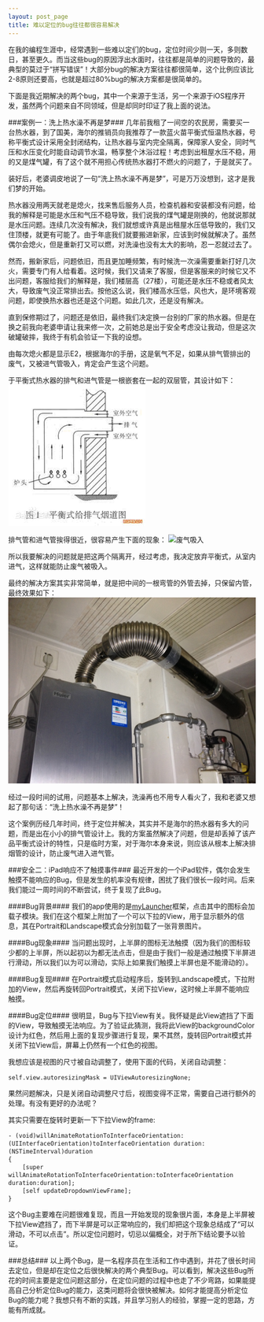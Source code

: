 ```yaml
---
layout: post_page
title: 难以定位的bug往往都很容易解决
---
```


在我的编程生涯中，经常遇到一些难以定们的bug，定位时间少则一天，多则数日，甚至更久。而当这些bug的原因浮出水面时，往往都是简单的问题导致的，最典型的莫过于“拼写错误”！大部分bug的解决方案往往都很简单，这个比例应该比2-8原则还要高，也就是超过80%bug的解决方案都是很简单的。

下面是我近期解决的两个bug，其中一个来源于生活，另一个来源于iOS程序开发，虽然两个问题来自不同领域，但是却同时印证了我上面的说法。

###案例一：洗上热水澡不再是梦###
几年前我租了一间空的农民房，需要买一台热水器，到了国美，海尔的推销员向我推荐了一款蓝火苗平衡式恒温热水器，号称平衡式设计采用全封闭结构，让热水器与室内完全隔离，保障家人安全，同时气压和水压变化时能自动调节水温，畅享整个沐浴过程！考虑到出租屋水压不稳，用的又是煤气罐，有了这个就不用担心传统热水器打不燃火的问题了，于是就买了。

装好后，老婆调皮地说了一句“洗上热水澡不再是梦”，可是万万没想到，这才是我们梦的开始。

热水器没用两天就老是熄火，找来售后服务人员，检查机器和安装都没有问题，给我的解释是可能是水压和气压不稳导致，我们说我的煤气罐是刚换的，他就说那就是水压问题。连续几次没有解决，我们就想或许真是出租屋水压低导致的，我们又住顶楼，就更有可能了。由于年底我们就要搬进新家，应该到时候就解决了。虽然偶尔会熄火，但是重新打又可以燃，对洗澡也没有太大的影响，忍一忍就过去了。

然而，搬新家后，问题依旧，而且更加睡频繁，有时候洗一次澡需要重新打好几次火，需要专门有人给看着。这时候，我们又请来了客服，但是客服来的时候它又不出问题，客服给我们的解释是，我们楼层高（27楼），可能还是水压不稳或者风太大，导致废气没正常排出去。按他这么说，我们楼高水压低，风也大，是环境客观问题，即使换热水器也还是这个问题。如此几次，还是没有解决。

直到保修期过了，问题还是依旧，最终我们决定换一台别的厂家的热水器。但是在换之前我向老婆申请让我来修一次，之前她总是出于安全考虑没让我动，但是这次破罐破摔，我终于有机会验证一下我的设想。

由每次熄火都是显示E2，根据海尔的手册，这是氧气不足，如果从排气管排出的废气，又被进气管吸入，肯定会产生这个问题。

于平衡式热水器的排气和进气管是一根嵌套在一起的双层管，其设计如下：
![平衡式排烟管设计](/img/yanguan.jpg "纸平衡式排烟管设")

排气管和进气管挨得很近，很容易产生下面的现象：
![废气吸入](/img/feiqi.jpg "废气吸入")

所以我要解决的问题就是把这两个隔离开，经过考虑，我决定放弃平衡式，从室内进气，这样就能防止废气被吸入。

最终的解决方案其实非常简单，就是把中间的一根弯管的外管去掉，只保留内管，最终效果如下：
![去掉外管](/img/diyYanGuan.JPG "去掉外管")

经过一段时间的试用，问题基本上解决，洗澡再也不用专人看火了，我和老婆又想起了那句话：“洗上热水澡不再是梦”！

这个案例历经几年时间，终于定位并解决，其实并不是海尔的热水器有多大的问题，而是出在小小的排气管设计上。我的方案虽然解决了问题，但是却丢掉了该产品平衡式设计的特性，只是临时方案，对于海尔本身来说，则应该从根本上解决排烟管的设计，防止废气进入进气管。

###安全二：iPad响应不了触摸事件###
最近开发的一个iPad软件，偶尔会发生触摸不能响应的Bug，但是发生的机率没有规律，困扰了我们很长一段时间。后来我们能过一周时间的不断尝试，终于复现了此Bug。

####Bug背景####
我们的app使用的是[myLauncher](https://github.com/jarada/myLauncher)框架，点击其中的图标会加载子模块。我们在这个框架上附加了一个可以下拉的View，用于显示额外的信息，其在Portrait和Landscape模式会分别加载了一张背景图片。

####Bug现象####
当问题出现时，上半屏的图标无法触摸（因为我们的图标较少都的上半屏，所以起初以为都无法点击，但是由于我们一般是通过触摸下半屏进行滑动，所以我们以为可以滑动，实际上如果我们触摸上半屏也是不能滑动的）。

####Bug复现####
在Portrait模式启动程序后，旋转到Landscape模式，下拉附加的View，然后再旋转回Portrait模式，关闭下拉View，这时候上半屏不能响应触摸。

####Bug定位####
很明显，Bug与下拉View有关。我怀疑是此View遮挡了下面的View，导致触摸无法响应。为了验证此猜测，我将此View的backgroundColor设计为红色，然后用上面的复现步骤进行复现，果不其然，旋转回Portrait模式并关闭下拉View后，屏幕上仍然有一个红色的视图。

我想应该是视图的尺寸被自动调整了，使用下面的代码，关闭自动调整：

```
self.view.autoresizingMask = UIViewAutoresizingNone;
```

果然问题解决，只是关闭自动调整尺寸后，视图变得不正常，需要自己进行额外的处理。有没有更好的办法呢？

其实只需要在旋转时更新一下下拉View的frame:

```
- (void)willAnimateRotationToInterfaceOrientation:(UIInterfaceOrientation)toInterfaceOrientation duration:(NSTimeInterval)duration
{
    [super willAnimateRotationToInterfaceOrientation:toInterfaceOrientation duration:duration];
    [self updateDropdownViewFrame];
}
```
这个Bug主要难在问题很难复现，而且一开始发现的现象很片面，本身是上半屏被下拉View遮挡了，而下半屏是可以正常响应的，我们却把这个现象总结成了“可以滑动，不可以点击”。所以定位问题时，切忌以偏概全，对于所下结论要予以验证。

###总结###
以上两个Bug，是一名程序员在生活和工作中遇到，并花了很长时间去定位，但是却在定位之后很快解决的两个典型Bug。可以看到，解决这些Bug所花的时间主要是定位问题这部分，在定位问题的过程中也走了不少弯路，如果能提高自己分析定位Bug的能力，这类问题将会很快被解决。如何才能提高分析定位Bug的能力呢？我想只有不断的实践，并且学习别人的经验，掌握一定的思路，方能有所成就。
